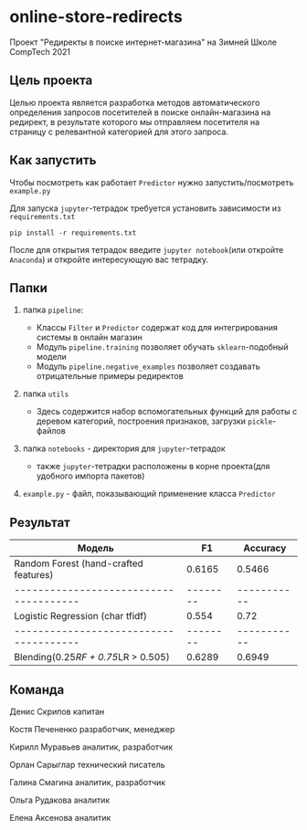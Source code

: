 # online-store-redirects
Проект "Редиректы в поиске интернет-магазина" на Зимней Школе CompTech 2021

## Цель проекта
Целью проекта является разработка методов автоматического определения запросов посетителей в поиске онлайн-магазина на редирект, в результате которого мы отправляем посетителя на страницу с релевантной категорией для этого запроса.


## Как запустить
Чтобы посмотреть как работает `Predictor` нужно запустить/посмотреть `example.py`

Для запуска `jupyter`-тетрадок требуется установить зависимости из `requirements.txt`
```
pip install -r requirements.txt
```
После для открытия тетрадок введите `jupyter notebook`(или откройте `Anaconda`) и откройте интересующую вас тетрадку.

## Папки
1. папка `pipeline`:
   - Классы `Filter` и `Predictor` содержат код для интегрирования системы в онлайн магазин
   - Модуль `pipeline.training` позволяет обучать `sklearn`-подобный модели
   - Модуль `pipeline.negative_examples` позволяет создавать отрицательные примеры редиректов

1. папка `utils`
   - Здесь содержится набор вспомогательных функций для работы с деревом категорий, 
  построения признаков, загрузки `pickle`-файлов
1. папка `notebooks` - директория для `jupyter`-тетрадок
   - также `jupyter`-тетрадки расположены в корне проекта(для удобного импорта пакетов)
1. `example.py` - файл, показывающий применение класса `Predictor`

## Результат

| Модель                               | F1     | Accuracy  | 
|--------------------------------------|--------|-----------|
|Random Forest (hand-crafted features) | 0.6165 | 0.5466    |   
|--------------------------------------|--------|-----------|                      
|Logistic Regression (char tfidf)      | 0.554  | 0.72      |        
|--------------------------------------|--------|-----------|
|Blending(0.25*RF + 0.75*LR > 0.505)   |0.6289  |0.6949     | 




## Команда

Денис Скрипов	капитан

Костя Печененко	разработчик, менеджер

Кирилл Муравьев	аналитик, разработчик

Орлан Сарыглар	технический писатель

Галина Смагина	аналитик, разработчик

Ольга Рудакова	аналитик

Елена Аксенова	аналитик

